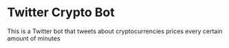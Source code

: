 # Twitter Crypto Bot

This is a Twitter bot that tweets about cryptocurrencies prices every certain amount of minutes
